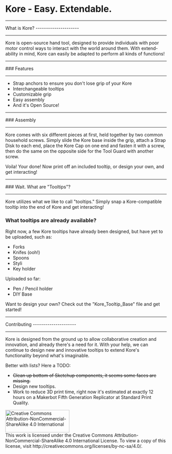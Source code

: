 Kore - Easy. Extendable.
====================

<hr>
What is Kore?
---------------------
<hr>
Kore is open-source hand tool, designed to provide individuals with poor motor control ways to interact with the world around them. With extend-ability in mind, Kore can easily be adapted to perform all kinds of functions! 

<hr>
### Features
<hr>

* Strap anchors to ensure you don't lose grip of your Kore
* Interchangeable tooltips
* Customizable grip
* Easy assembly
* And it's Open Source!

<hr>
### Assembly
<hr>

Kore comes with six different pieces at first, held together by two common household screws. Simply slide the Kore base inside the grip, attach a Strap Disk to each end, place the Kore Cap on one end and fasten it with a screw, then do the same on the opposite side for the Tool Guard with another screw.

Voila! Your done! Now print off an included tooltip, or design your own, and get interacting!

<hr>
### Wait. What are "Tooltips"?
<hr>
Kore utilizes what we like to call "tooltips." Simply snap a Kore-compatible tooltip into the end of Kore and get interacting!

### What tooltips are already available?

Right now, a few Kore tooltips have already been designed, but have yet to be uploaded, such as:

* Forks
* Knifes (ooh!)
* Spoons
* Styli
* Key holder

Uploaded so far:
* Pen / Pencil holder
* DIY Base

Want to design your own? Check out the "Kore_Tooltip_Base" file and get started!

<hr>
Contributing
---------------------
<hr>
Kore is designed from the ground up to allow collaborative creation and innovation, and already there's a need for it. With your help, we can continue to design new and innovative tooltips to extend Kore's functionality beyond what's imaginable.

Better with lists? Here a TODO:
*   ~~Clean up bottom of Sketchup components, it seems some faces are missing.~~
*   Design new tooltips.
*   Work to reduce 3D print time, right now it's estimated at exactly 12 hours on a Makerbot Fifth Generation Replicator at Standard Print Quality.

<img src="http://mirrors.creativecommons.org/presskit/buttons/88x31/png/by-nc-sa.png" alt="Creative Commons Attribution-NonCommercial-ShareAlike 4.0 International" width="200px" height="70px"/>
</br>
This work is licensed under the Creative Commons Attribution-NonCommercial-ShareAlike 4.0 International License. To view a copy of this license, visit http://creativecommons.org/licenses/by-nc-sa/4.0/.
